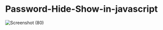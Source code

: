 # Password-Hide-Show-in-javascript
![Screenshot (80)](https://github.com/Aashif10/Password-Hide-Show-in-javascript/assets/163505856/908c94ab-ffcc-4afe-81b8-681b36a670d6)
